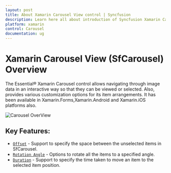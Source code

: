 ```yaml
---
layout: post
title: About Xamarin Carousel View control | Syncfusion
description: Learn here all about introduction of Syncfusion Xamarin Carousel View (SfCarousel) control, its elements and more.
platform: xamarin
control: Carousel
documentation: ug
---
```


# Xamarin Carousel View (SfCarousel) Overview

The Essential® Xamarin Carousel control allows navigating through image data in an interactive way so that they can be viewed or selected. Also, provides various customization options for its item arrangements.
It has been available in Xamarin.Forms,Xamarin.Android and Xamarin.iOS platforms also.

![Carousel OverView](images/carousel.png)

## Key Features:

* [`Offset`](https://help.syncfusion.com/cr/xamarin/Syncfusion.SfCarousel.XForms.SfCarousel.html#Syncfusion_SfCarousel_XForms_SfCarousel_Offset) - Support to specify the space between the unselected items in SfCarousel.
* [`Rotation Angle`](https://help.syncfusion.com/cr/xamarin/Syncfusion.SfCarousel.XForms.SfCarousel.html#Syncfusion_SfCarousel_XForms_SfCarousel_RotationAngle) - Options to rotate all the items to a specified angle.
* [`Duration`](https://help.syncfusion.com/cr/xamarin/Syncfusion.SfCarousel.XForms.SfCarousel.html#Syncfusion_SfCarousel_XForms_SfCarousel_Duration) - Support to specify the time taken to move an item to the selected item position.
